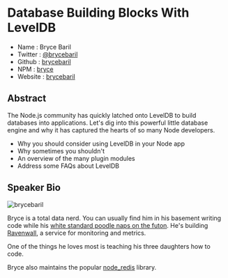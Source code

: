 # Database Building Blocks With LevelDB

* Name      : Bryce Baril
* Twitter   : [@brycebaril][]
* Github    : [brycebaril][]
* NPM       : [bryce](https://npmjs.org/~bryce)
* Website   : [brycebaril](http://instagram.com/brycebaril/)

## Abstract

The Node.js community has quickly latched onto LevelDB to build databases into applications. Let's dig into this powerful little database engine and why it has captured the hearts of so many Node developers.

  * Why you should consider using LevelDB in your Node app
  * Why sometimes you shouldn't
  * An overview of the many plugin modules
  * Address some FAQs about LevelDB

## Speaker Bio

![brycebaril](https://raw.github.com/cascadiajs/2013.cascadiajs.com/master/images/brycebaril.png)

Bryce is a total data nerd. You can usually find him in his basement writing code while his [white standard poodle naps on the futon](http://instagram.com/p/KLjXtUrDCo/). He's building [Ravenwall](https://ravenwall.com), a service for monitoring and metrics.

One of the things he loves most is teaching his three daughters how to code.

Bryce also maintains the popular [node_redis](https://github.com/mranney/node_redis) library.

[@brycebaril]:http://twitter.com/brycebaril
[brycebaril]:http://github.com/brycebaril
[npm!]:https://npmjs.org/~bryce
[Ravenwall]:https://ravenwall.com

